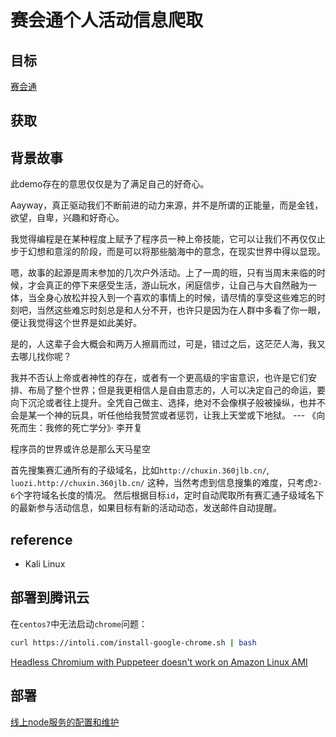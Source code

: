 # 赛会通个人活动信息爬取

## 目标

[赛会通](http://www.saihuitong.com/)

## 获取

## 背景故事

此demo存在的意思仅仅是为了满足自己的好奇心。

Aayway，真正驱动我们不断前进的动力来源，并不是所谓的正能量，而是金钱，欲望，自卑，兴趣和好奇心。

我觉得编程是在某种程度上赋予了程序员一种上帝技能，它可以让我们不再仅仅止步于幻想和意淫的阶段，而是可以将那些脑海中的意念，在现实世界中得以显现。

嗯，故事的起源是周末参加的几次户外活动。上了一周的班，只有当周末来临的时候，才会真正的停下来感受生活，游山玩水，闲庭信步，让自己与大自然融为一体，当全身心放松并投入到一个喜欢的事情上的时候，请尽情的享受这些难忘的时刻吧，当然这些难忘时刻总是和人分不开，也许只是因为在人群中多看了你一眼，便让我觉得这个世界是如此美好。

是的，人这辈子会大概会和两万人擦肩而过，可是，错过之后，这茫茫人海，我又去哪儿找你呢？

我并不否认上帝或者神性的存在，或者有一个更高级的宇宙意识，也许是它们安排、布局了整个世界；但是我更相信人是自由意志的，人可以决定自己的命运，要向下沉沦或者往上提升。全凭自己做主、选择，绝对不会像棋子般被操纵，也并不会是某一个神的玩具，听任他给我赞赏或者惩罚，让我上天堂或下地狱。 --- 《向死而生：我修的死亡学分》· 李开复

程序员的世界或许总是那么天马星空

首先搜集赛汇通所有的子级域名，比如`http://chuxin.360jlb.cn/`, `luozi.http://chuxin.360jlb.cn/` 这种，当然考虑到信息搜集的难度，只考虑`2-6`个字符域名长度的情况。
然后根据目标`id`，定时自动爬取所有赛汇通子级域名下的最新参与活动信息，如果目标有新的活动动态，发送邮件自动提醒。

## reference

* Kali Linux

## 部署到腾讯云

在`centos7`中无法启动`chrome`问题：

```bash
curl https://intoli.com/install-google-chrome.sh | bash
```

[Headless Chromium with Puppeteer doesn't work on Amazon Linux AMI](https://github.com/GoogleChrome/puppeteer/issues/765)

## 部署

[线上node服务的配置和维护](https://cnodejs.org/topic/57216ea1fa48138c41110ec8)
